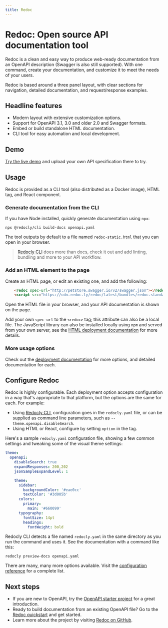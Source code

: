 ```yaml
---
title: Redoc
---
```


# Redoc: Open source API documentation tool

Redoc is a clean and easy way to produce web-ready documentation from an OpenAPI description (Swagger is also still supported). With one command, create your documentation, and customize it to meet the needs of your users.

Redoc is based around a three panel layout, with clear sections for navigation, detailed documentation, and request/response examples.

## Headline features

* Modern layout with extensive customization options.
* Support for OpenAPI 3.1, 3.0 and older 2.0 and Swagger formats.
* Embed or build standalone HTML documentation.
* CLI tool for easy automation and local development.

## Demo

[Try the live demo](https://redocly.github.io/redoc/) and upload your own API specification there to try.

## Usage

Redoc is provided as a CLI tool (also distributed as a Docker image), HTML tag, and React component.

### Generate documentation from the CLI

If you have Node installed, quickly generate documentation using `npx`:

```
npx @redocly/cli build-docs openapi.yaml
```

The tool outputs by default to a file named `redoc-static.html` that you can open in your browser.

> [Redocly CLI](https://github.com/Redocly/redocly-cli/) does more than docs, check it out and add linting, bundling and more to your API workflow.

### Add an HTML element to the page

Create an HTML page, or edit an existing one, and add the following:

```html
    <redoc spec-url="http://petstore.swagger.io/v2/swagger.json"></redoc>
    <script src="https://cdn.redoc.ly/redoc/latest/bundles/redoc.standalone.js"> </script>
```

Open the HTML file in your browser, and your API documentation is shown on the page.

Add your own `spec-url` to the `<redoc>` tag; this attribute can also be a local file. The JavaScript library can also be installed locally using `npm` and served from your own server, see the [HTML deployment documentation](https://redocly.com/docs/redoc/deployment/html/) for more details.

### More usage options

Check out the [deployment documentation](./deployment/intro.md) for more options, and detailed documentation for each.

## Configure Redoc

Redoc is highly configurable. Each deployment option accepts configuration in a way that's appropriate to that platform, but the options are the same for each. For example:

* Using [Redocly CLI](../cli/index.md), configuration goes in the `redocly.yaml` file, or can be supplied as command line parameters, such as `--theme.openapi.disableSearch`.
* Using HTML or React, configure by setting `option` in the tag.

Here's a sample `redocly.yaml` configuration file, showing a few common settings and tweaking some of the visual theme settings:

```yaml
theme:
  openapi:
    disableSearch: true
    expandResponses: 200,202
    jsonSampleExpandLevel: 1

    theme:
      sidebar:
        backgroundColor: '#eae0cc'
        textColor: '#3d005b'
      colors:
        primary:
          main: '#660099'
      typography:
        fontSize: 14pt
        headings:
          fontWeight: bold
```

Redocly CLI detects a file named `redocly.yaml` in the same directory as you run the command and uses it. See the documentation with a command like this:

```
redocly preview-docs openapi.yaml
```

There are many, many more options available. Visit the [configuration reference](./config.md) for a complete list.

## Next steps

* If you are new to OpenAPI, try the [OpenAPI starter project](../cli/openapi-starter.md) for a great introduction.
* Ready to build documentation from an existing OpenAPI file? Go to the [Redoc quickstart](./quickstart.md) and get started.
* Learn more about the project by visiting [Redoc on GitHub](https://github.com/Redocly/redoc).

